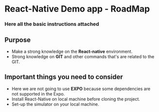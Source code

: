 # React-Native Demo app - RoadMap
### Here all the basic instructions attached 

## Purpose

- Make a strong knowledge on the **React-native** environment. 
- Strong knowledge on **GIT** and other commands that's are related to the GIT.


## Important things you need to consider
- Here we are not going to use **EXPO** because some dependencies are not supported in the Expo.
- Install React-Native on local machine before cloning the project.
- Set-up the simulator on your local machine.